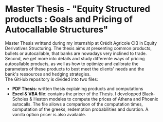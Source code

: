 # Master Thesis - "Equity Structured products : Goals and Pricing of Autocallable Structures"

Master Thesis writtend during my internship at Crédit Agricole CIB in Equity Derivatives Structuring. The thesis aims at presenting common products, bullets or autocallable, that banks are nowadays very inclined to trade.
Second, we get more into details and study differente ways of pricing autocallable products, as well as how to optimize and calibrate the parameters of these products to best meet the clients' needs and the bank's ressources and hedging strategies.
<br> The GitHub repository is divided into two files:
* **PDF Thesis**: written thesis explaining products and computations
* **Excel & VBA file**: contains the pricer of the Thesis. I developped Black-Scholes & Heston modeles to compute the prices of Athena and Phoenix autocalls. The file allows a comparison of the computation times, computation of the greeks, redemption probabilities and duration. A vanilla option pricer is also available.
